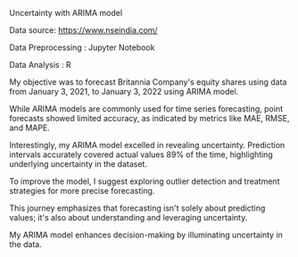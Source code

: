 Uncertainty with ARIMA model

Data source: https://www.nseindia.com/

Data Preprocessing : Jupyter Notebook

Data Analysis : R 

My objective was to forecast Britannia Company's equity shares using data from January 3, 2021, to January 3, 2022 using ARIMA model. 

While ARIMA models are commonly used for time series forecasting, point forecasts showed limited accuracy, as indicated by metrics like MAE, RMSE, and MAPE.

Interestingly, my ARIMA model excelled in revealing uncertainty. Prediction intervals accurately covered actual values 89% of the time, highlighting underlying uncertainty in the dataset.

To improve the model, I suggest exploring outlier detection and treatment strategies for more precise forecasting.

This journey emphasizes that forecasting isn't solely about predicting values; it's also about understanding and leveraging uncertainty.

My ARIMA model enhances decision-making by illuminating uncertainty in the data.
